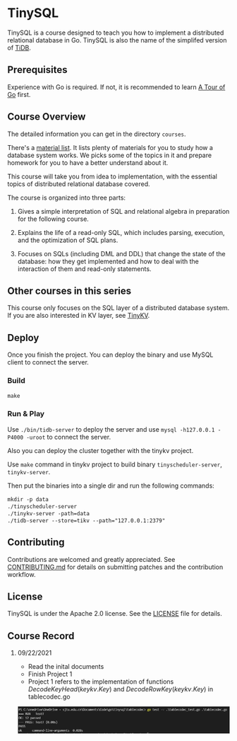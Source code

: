 # TinySQL

TinySQL is a course designed to teach you how to implement a distributed relational database in Go. TinySQL is also the name of the simplifed version of [TiDB](https://github.com/pingcap/tidb).

## Prerequisites

Experience with Go is required. If not, it is recommended to learn [A Tour of Go](https://tour.golang.org/) first.

## Course Overview

The detailed information you can get in the directory `courses`.

There's a [material list](./courses/material.md). It lists plenty of materials for you to study how a database system works. We picks some of the topics in it and prepare homework for you to have a better understand about it.

This course will take you from idea to implementation, with the essential topics of distributed relational database covered. 

The course is organized into three parts:

1. Gives a simple interpretation of SQL and relational algebra in preparation for the following course.

2. Explains the life of a read-only SQL, which includes parsing, execution, and the optimization of SQL plans.

3. Focuses on SQLs (including DML and DDL) that change the state of the database: how they get implemented and how to deal with the interaction of them and read-only statements.

## Other courses in this series

This course only focuses on the SQL layer of a distributed database system. If you are also interested in KV layer, see [TinyKV](https://github.com/pingcap-incubator/tinykv).

## Deploy

Once you finish the project. You can deploy the binary and use MySQL client to connect the server.

### Build

```
make
```

### Run & Play

Use `./bin/tidb-server` to deploy the server and use `mysql -h127.0.0.1 -P4000 -uroot` to connect the server.

Also you can deploy the cluster together with the tinykv project.

Use `make` command in tinykv project to build binary `tinyscheduler-server`, `tinykv-server`.

Then put the binaries into a single dir and run the following commands:

```
mkdir -p data
./tinyscheduler-server
./tinykv-server -path=data
./tidb-server --store=tikv --path="127.0.0.1:2379"
```

## Contributing

Contributions are welcomed and greatly appreciated. See [CONTRIBUTING.md](https://github.com/pingcap/community/blob/master/CONTRIBUTING.md) for details on submitting patches and the contribution workflow.

## License

TinySQL is under the Apache 2.0 license. See the [LICENSE](./LICENSE) file for details.

## Course Record

1. 09/22/2021
    - Read the inital documents
    - Finish Project 1
    - Project 1 refers to the implementation of functions $DecodeKeyHead(key kv.Key)$ and $DecodeRowKey(key kv.Key)$ in tablecodec.go

    ![Test Results](https://github.com/gaoyuanning/tinysql/blob/course/imgs/readme/project1_test.png)


